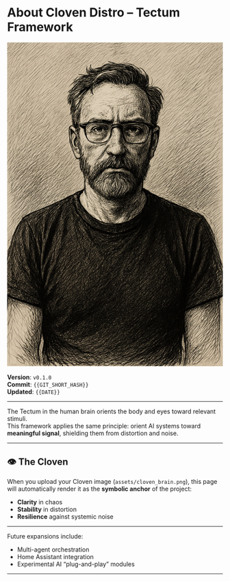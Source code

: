 # About Cloven Distro – Tectum Framework

![Cloven Banner](assets/cloven_brain.png)

**Version**: `v0.1.0`  
**Commit**: `{{GIT_SHORT_HASH}}`  
**Updated**: `{{DATE}}`

---

The Tectum in the human brain orients the body and eyes toward relevant stimuli.  
This framework applies the same principle: orient AI systems toward **meaningful signal**, shielding them from distortion and noise.

---

## 👁 The Cloven

When you upload your Cloven image (`assets/cloven_brain.png`), this page will automatically render it as the **symbolic anchor** of the project:  
- **Clarity** in chaos  
- **Stability** in distortion  
- **Resilience** against systemic noise  

---

Future expansions include:
- Multi-agent orchestration
- Home Assistant integration
- Experimental AI “plug-and-play” modules

---

<!-- Hey 👋 thanks for viewing the source in your browser. 
Never gonna run around and desert you. -->
